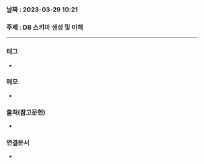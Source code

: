 ### 날짜 : 2023-03-29 10:21
### 주제 : DB 스키마 생성 및 이해
---
### 태그
* 

### 메모
* 

### 출처(참고문헌)
-  

### 연결문서
- 